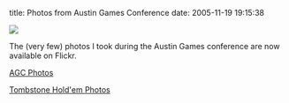 title: Photos from Austin Games Conference
date: 2005-11-19 19:15:38

[![][1]][2]

The (very few) photos I took during the Austin Games conference are now available on Flickr.

[AGC Photos][3]

[Tombstone Hold'em Photos][4]

   [1]: http://images.nonpolynomial.com/nonpolynomial.com/blog/agc.jpg
   [2]: http://www.gameconference.com
   [3]: http://www.flickr.com/photos/80226255@N00/sets/1401410/
   [4]: http://www.flickr.com/photos/80226255@N00/sets/1401450/

